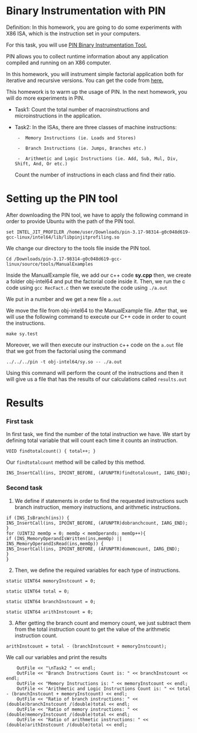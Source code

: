 # Binary Instrumentation with PIN

Definition: In this homework, you are going to do some experiments with X86 ISA, which is the instruction set in your computers.

For this task, you will use [PIN Binary Instrumentation Tool.](https://software.intel.com/en-us/articles/pin-a-dynamic-binary-instrumentation-tool )

PIN allows you to collect runtime information about any application compiled and running on an X86 computer. 

In this homework, you will instrument simple factorial application both for iterative and recursive versions. 
You can get the code from [here.](https://www.javatpoint.com/factorial-program-in-c) 

This homework is to warm up the usage of PIN. In the next homework, you will do more experiments in PIN. 

- Task1: Count the total number of macroinstructions and microinstructions in the application. 

- Task2: In the ISAs, there are three classes of machine instructions: 

       -  Memory Instructions (ie. Loads and Stores)
       
       -  Branch Instructions (ie. Jumps, Branches etc.)
       
       -  Arithmetic and Logic Instructions (ie. Add, Sub, Mul, Div, Shift, And, Or etc.)
       
     Count the number of instructions in each class and find their ratio. 

# Setting up the PIN tool

After downloading the PIN tool, we have to apply the following command in order to provide Ubuntu with the path of the PIN tool.
```
set INTEL_JIT_PROFILER /home/user/Downloads/pin-3.17-98314-g0c048d619-gcc-linux/intel64/lib/libpinjitprofiling.so
```
We change our directory to the tools file inside the PIN tool.
```
Cd /Downloads/pin-3.17-98314-g0c048d619-gcc-linux/source/tools/ManualExamples
```
Inside the ManualExample file, we add our c++ code **sy.cpp** then, we create a folder obj-intel64 and put the factorial code inside it. Then, we run the c code using ```gcc RecFact.c``` then we execute the code using ```./a.out```

We put in a number and we get a new file ```a.out```

We move the file from obj-intel64 to the ManualExample file. After that, we will use the following command to execute our C++ code in order to count the instructions.
```
make sy.test
```

Moreover, we will then execute our instruction c++ code on the ```a.out``` file that we got from the factorial using the command

```
../../../pin -t obj-intel64/sy.so -- ./a.out
```

Using this command will perform the count of the instructions and then it will give us a file that has the results of our calculations called ```results.out```

# Results

### First task

In first task, we find the number of the total instruction we have. We start by defining total variable that will count each time it counts an instruction.

```VOID findtotalcount() { total++; }```

Our ```findtotalcount``` method will be called by this method.

```INS_InsertCall(ins, IPOINT_BEFORE, (AFUNPTR)findtotalcount, IARG_END);```

### Second task

1. We define if statements in order to find the requested instructions such branch instruction, memory instructions, and arithmetic instructions.

```
if (INS_IsBranch(ins)) {
INS_InsertCall(ins, IPOINT_BEFORE, (AFUNPTR)dobranchcount, IARG_END);
}
for (UINT32 memOp = 0; memOp < memOperands; memOp++){
if (INS_MemoryOperandIsWritten(ins,memOp) || INS_MemoryOperandIsRead(ins,memOp)) {
INS_InsertCall(ins, IPOINT_BEFORE, (AFUNPTR)domemcount, IARG_END);
}
}
```

2. Then, we define the required variables for each type of instructions.
```
static UINT64 memoryInstcount = 0;

static UINT64 total = 0;

static UINT64 branchInstcount = 0;

static UINT64 arithInstcount = 0;
```

3. After getting the branch count and memory count, we just subtract them from the total instruction count to get the value of the arithmetic instruction count.

```
arithInstcount = total - (branchInstcount + memoryInstcount);
```
We call our variables and print the results

```
    OutFile << "\nTask2 " << endl;
    OutFile << "Branch Instructions Count is: " << branchInstcount << endl;
    OutFile << "Memory Instructions is: " << memoryInstcount << endl;
    OutFile << "Arithmetic and Logic Instructions Count is: " << total - (branchInstcount + memoryInstcount) << endl;
    OutFile << "Ratio of branch instructions: " << (double)branchInstcount /(double)total << endl;
    OutFile << "Ratio of memory instructions: " << (double)memoryInstcount /(double)total << endl;
    OutFile << "Ratio of arithmetic instructions: " << (double)arithInstcount /(double)total << endl;
```
